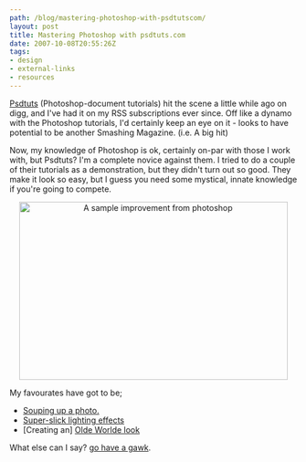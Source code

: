 ```yaml
---
path: /blog/mastering-photoshop-with-psdtutscom/
layout: post
title: Mastering Photoshop with psdtuts.com
date: 2007-10-08T20:55:26Z
tags:
- design
- external-links
- resources
---
```


<a title="Open link in a new window" href="http://psdtuts.com/" target="_blank">Psdtuts</a> (Photoshop-document tutorials) hit the scene a little while ago on digg, and I've had it on my RSS subscriptions ever since.  Off like a dynamo with the Photoshop tutorials, I'd certainly keep an eye on it - looks to have potential to be another Smashing Magazine.  (i.e. A big hit)

Now, my knowledge of Photoshop is ok, certainly on-par with those I work with,  but Psdtuts? I'm a complete novice against them.  I tried to do a couple of their tutorials as a demonstration, but they didn't turn out so good.  They make it look so easy, but I guess you need some mystical, innate knowledge if you're going to compete.
<p style="text-align: center;"><a title="Open link in a new window" href="http://psdtuts.com/" target="_blank"><img src="/content/images/2007/10/11.jpg" alt="A sample improvement from photoshop" width="470" height="312" /></a></p>

My favourates have got to be;
<ul>
	<li><a title="Open link in a new window" href="http://psdtuts.com/photo-effects-tutorials/souping-up-a-photo/" target="_blank">Souping up a photo.</a></li>
	<li><a title="Open link in a new window" href="http://psdtuts.com/photo-effects-tutorials/super-slick-dusky-lighting-effects-in-photoshop/" target="_blank">Super-slick lighting effects</a></li>
	<li>[Creating an] <a title="Open link in a new window" href="http://psdtuts.com/designing-tutorials/creating-a-stunning-old-world-look-in-photoshop/" target="_blank">Olde Worlde look</a></li>
</ul>
What else can I say?  <a title="Open link in a new window" href="http://psdtuts.com/" target="_blank">go have a gawk</a>.